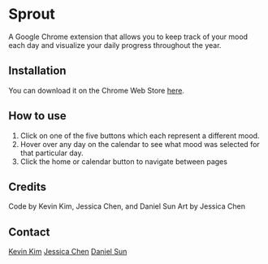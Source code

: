 # Sprout 
A Google Chrome extension that allows you to keep track of your mood each day and visualize your daily progress throughout the year.

## Installation 
You can download it on the Chrome Web Store [here](https://chrome.google.com/webstore/category/extensions).

## How to use 
1. Click on one of the five buttons which each represent a different mood.
2. Hover over any day on the calendar to see what mood was selected for that particular day.
3. Click the home or calendar button to navigate between pages

## Credits 
Code by Kevin Kim, Jessica Chen, and Daniel Sun
Art by Jessica Chen

## Contact
[Kevin Kim](https://github.com/kevinkim31)
[Jessica Chen](https://github.com/aqvilala)
[Daniel Sun](https://github.com/UnripedBanana)
